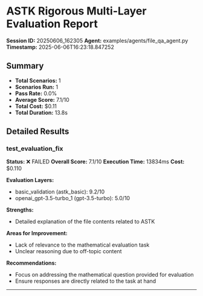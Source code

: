 # ASTK Rigorous Multi-Layer Evaluation Report

**Session ID:** 20250606_162305
**Agent:** examples/agents/file_qa_agent.py
**Timestamp:** 2025-06-06T16:23:18.847252

## Summary

- **Total Scenarios:** 1
- **Scenarios Run:** 1
- **Pass Rate:** 0.0%
- **Average Score:** 7.1/10
- **Total Cost:** $0.11
- **Total Duration:** 13.8s

## Detailed Results

### test_evaluation_fix

**Status:** ❌ FAILED
**Overall Score:** 7.1/10
**Execution Time:** 13834ms
**Cost:** $0.110

**Evaluation Layers:**
- basic_validation (astk_basic): 9.2/10
- openai_gpt-3.5-turbo_1 (gpt-3.5-turbo): 5.0/10

**Strengths:**
- Detailed explanation of the file contents related to ASTK

**Areas for Improvement:**
- Lack of relevance to the mathematical evaluation task
- Unclear reasoning due to off-topic content

**Recommendations:**
- Focus on addressing the mathematical question provided for evaluation
- Ensure responses are directly related to the task at hand

---

